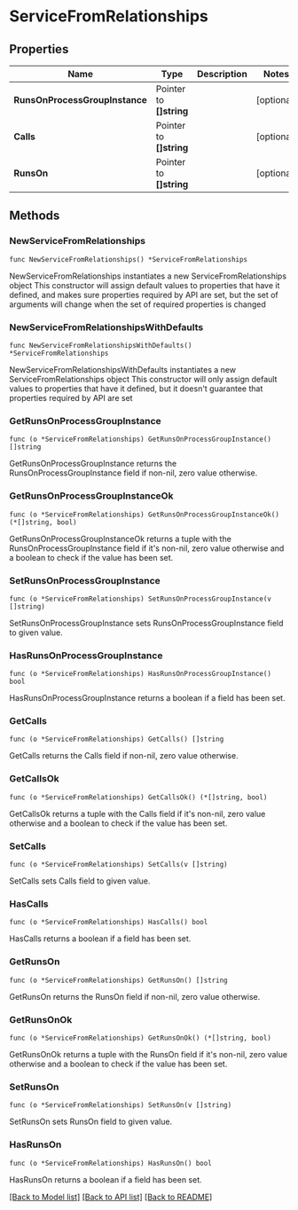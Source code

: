 # ServiceFromRelationships

## Properties

Name | Type | Description | Notes
------------ | ------------- | ------------- | -------------
**RunsOnProcessGroupInstance** | Pointer to **[]string** |  | [optional] 
**Calls** | Pointer to **[]string** |  | [optional] 
**RunsOn** | Pointer to **[]string** |  | [optional] 

## Methods

### NewServiceFromRelationships

`func NewServiceFromRelationships() *ServiceFromRelationships`

NewServiceFromRelationships instantiates a new ServiceFromRelationships object
This constructor will assign default values to properties that have it defined,
and makes sure properties required by API are set, but the set of arguments
will change when the set of required properties is changed

### NewServiceFromRelationshipsWithDefaults

`func NewServiceFromRelationshipsWithDefaults() *ServiceFromRelationships`

NewServiceFromRelationshipsWithDefaults instantiates a new ServiceFromRelationships object
This constructor will only assign default values to properties that have it defined,
but it doesn't guarantee that properties required by API are set

### GetRunsOnProcessGroupInstance

`func (o *ServiceFromRelationships) GetRunsOnProcessGroupInstance() []string`

GetRunsOnProcessGroupInstance returns the RunsOnProcessGroupInstance field if non-nil, zero value otherwise.

### GetRunsOnProcessGroupInstanceOk

`func (o *ServiceFromRelationships) GetRunsOnProcessGroupInstanceOk() (*[]string, bool)`

GetRunsOnProcessGroupInstanceOk returns a tuple with the RunsOnProcessGroupInstance field if it's non-nil, zero value otherwise
and a boolean to check if the value has been set.

### SetRunsOnProcessGroupInstance

`func (o *ServiceFromRelationships) SetRunsOnProcessGroupInstance(v []string)`

SetRunsOnProcessGroupInstance sets RunsOnProcessGroupInstance field to given value.

### HasRunsOnProcessGroupInstance

`func (o *ServiceFromRelationships) HasRunsOnProcessGroupInstance() bool`

HasRunsOnProcessGroupInstance returns a boolean if a field has been set.

### GetCalls

`func (o *ServiceFromRelationships) GetCalls() []string`

GetCalls returns the Calls field if non-nil, zero value otherwise.

### GetCallsOk

`func (o *ServiceFromRelationships) GetCallsOk() (*[]string, bool)`

GetCallsOk returns a tuple with the Calls field if it's non-nil, zero value otherwise
and a boolean to check if the value has been set.

### SetCalls

`func (o *ServiceFromRelationships) SetCalls(v []string)`

SetCalls sets Calls field to given value.

### HasCalls

`func (o *ServiceFromRelationships) HasCalls() bool`

HasCalls returns a boolean if a field has been set.

### GetRunsOn

`func (o *ServiceFromRelationships) GetRunsOn() []string`

GetRunsOn returns the RunsOn field if non-nil, zero value otherwise.

### GetRunsOnOk

`func (o *ServiceFromRelationships) GetRunsOnOk() (*[]string, bool)`

GetRunsOnOk returns a tuple with the RunsOn field if it's non-nil, zero value otherwise
and a boolean to check if the value has been set.

### SetRunsOn

`func (o *ServiceFromRelationships) SetRunsOn(v []string)`

SetRunsOn sets RunsOn field to given value.

### HasRunsOn

`func (o *ServiceFromRelationships) HasRunsOn() bool`

HasRunsOn returns a boolean if a field has been set.


[[Back to Model list]](../README.md#documentation-for-models) [[Back to API list]](../README.md#documentation-for-api-endpoints) [[Back to README]](../README.md)


